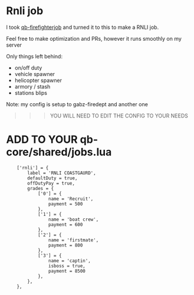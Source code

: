 # Rnli job

I took [qb-firefighterjob](https://github.com/qbcore-framework/qb-ambulancejob) and turned it to this to make a RNLI job.

Feel free to make optimization and PRs, however it runs smoothly on my server

Only things left behind:

- on/off duty
- vehicle spawner
- helicopter spawner
- armory / stash
- stations blips

Note: my config is setup to gabz-firedept and another one

>>> YOU WILL NEED TO EDIT THE CONFIG TO YOUR NEEDS

# ADD TO YOUR qb-core/shared/jobs.lua
```
	['rnli'] = {
		label = 'RNLI COASTGAURD',
		defaultDuty = true,
		offDutyPay = true,
		grades = {
            ['0'] = {
                name = 'Recruit',
                payment = 500
            },
            ['1'] = {
                name = 'boat crew',
                payment = 600
            },
			['2'] = {
                name = 'firstmate',
                payment = 800
            },
			['3'] = {
                name = 'captin',
                isboss = true,
                payment = 8500
            },
        },
	},
```

